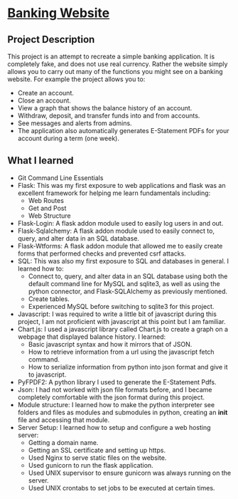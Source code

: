 # [Banking Website](https://henrymurdockbanking.me/)

## Project Description
This project is an attempt to recreate a simple banking application. It is 
completely fake, and does not use real currency. Rather the website simply 
allows you to carry out many of the functions you might see on a banking 
website. For example the project allows you to:
- Create an account.
- Close an account.
- View a graph that shows the balance history of an account.
- Withdraw, deposit, and transfer funds into and from accounts.
- See messages and alerts from admins.
- The application also automatically generates E-Statement PDFs for your account during a term (one week).

## What I learned
- Git Command Line Essentials
- Flask: This was my first exposure to web applications and flask was an excellent framework for helping me learn fundamentals including:
  - Web Routes
  - Get and Post
  - Web Structure
- Flask-Login: A flask addon module used to easily log users in and out.
- Flask-Sqlalchemy: A flask addon module used to easily connect to, query, and alter data in an SQL database.
- Flask-Wtforms: A flask addon module that allowed me to easily create forms that performed checks and prevented csrf attacks.
- SQL: This was also my first exposure to SQL and databases in general. I learned how to:
  - Connect to, query, and alter data in an SQL database using both the default command line for MySQL and sqlite3, as well as using the python connector, and Flask-SQLAlchemy as previously mentioned.
  - Create tables.
  - Experienced MySQL before switching to sqlite3 for this project.
- Javascript: I was required to write a little bit of javascript during this project, I am not proficient with javascript at this point but I am familiar.
- Chart.js: I used a javascript library called Chart.js to create a graph on a webpage that displayed balance history. I learned:
  - Basic javascript syntax and how it mirrors that of JSON.
  - How to retrieve information from a url using the javascript fetch command.
  - How to serialize information from python into json format and give it to javascript.
- PyFPDF2: A python library I used to generate the E-Statement Pdfs.
- Json: I had not worked with json file formats before, and I became completely comfortable with the json format during this project.
- Module structure: I learned how to make the python interpreter see folders and files as modules and submodules in python, creating an __init__ file and accessing that module.
- Server Setup: I learned how to setup and configure a web hosting server:
  - Getting a domain name.
  - Getting an SSL certificate and setting up https.
  - Used Nginx to serve static files on the website.
  - Used gunicorn to run the flask application.
  - Used UNIX supervisor to ensure gunicorn was always running on the server.
  - Used UNIX crontabs to set jobs to be executed at certain times.
